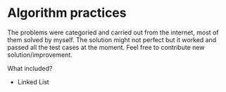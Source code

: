 # Algorithm practices

The problems were categoried and carried out from the internet, most of them solved by myself. The solution might not perfect but it worked and passed all the test cases at the moment. Feel free to contribute new solution/improvement.

What included?
* Linked List